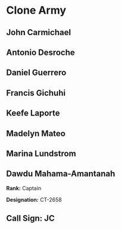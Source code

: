 # Clone Army

## John Carmichael
## Antonio Desroche

## Daniel Guerrero
## Francis Gichuhi
## Keefe Laporte
## Madelyn Mateo
## Marina Lundstrom
## Dawdu Mahama-Amantanah

**Rank:** Captain

**Designation:** CT-2658

**Call Sign:** JC
----
